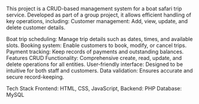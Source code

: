 This project is a CRUD-based management system for a boat safari trip service. Developed as part of a group project, it allows efficient handling of key operations, including:
Customer management: Add, view, update, and delete customer details.

Boat trip scheduling: Manage trip details such as dates, times, and available slots.
Booking system: Enable customers to book, modify, or cancel trips.
Payment tracking: Keep records of payments and outstanding balances.
Features
CRUD Functionality: Comprehensive create, read, update, and delete operations for all entities.
User-friendly interface: Designed to be intuitive for both staff and customers.
Data validation: Ensures accurate and secure record-keeping.

Tech Stack
Frontend:  HTML, CSS, JavaScript, 
Backend: PHP
Database:  MySQL
